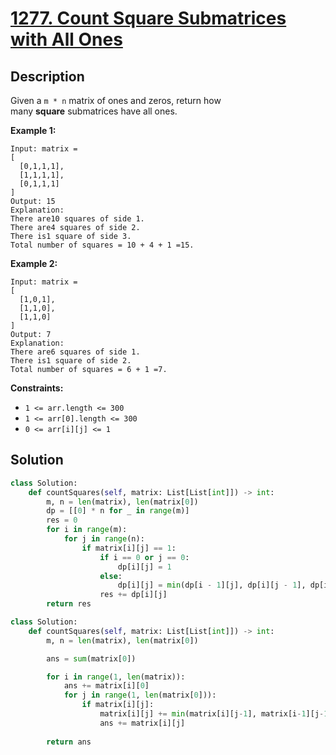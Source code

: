 # [1277. Count Square Submatrices with All Ones](https://leetcode.com/problems/count-square-submatrices-with-all-ones/description/?envType=daily-question&envId=2024-10-27)

## Description

Given a `m * n` matrix of ones and zeros, return how many **square** submatrices have all ones.

**Example 1:**

```
Input: matrix =
[
  [0,1,1,1],
  [1,1,1,1],
  [0,1,1,1]
]
Output: 15
Explanation:
There are10 squares of side 1.
There are4 squares of side 2.
There is1 square of side 3.
Total number of squares = 10 + 4 + 1 =15.

```

**Example 2:**

```
Input: matrix =
[
  [1,0,1],
  [1,1,0],
  [1,1,0]
]
Output: 7
Explanation:
There are6 squares of side 1.
There is1 square of side 2.
Total number of squares = 6 + 1 =7.

```

**Constraints:**

- `1 <= arr.length <= 300`
- `1 <= arr[0].length <= 300`
- `0 <= arr[i][j] <= 1`

## Solution

```python
class Solution:
    def countSquares(self, matrix: List[List[int]]) -> int:
        m, n = len(matrix), len(matrix[0])
        dp = [[0] * n for _ in range(m)]
        res = 0
        for i in range(m):
            for j in range(n):
                if matrix[i][j] == 1:
                    if i == 0 or j == 0:
                        dp[i][j] = 1
                    else:
                        dp[i][j] = min(dp[i - 1][j], dp[i][j - 1], dp[i - 1][j - 1]) + 1
                    res += dp[i][j]
        return res
```


```python
class Solution:
    def countSquares(self, matrix: List[List[int]]) -> int:
        m, n = len(matrix), len(matrix[0])

        ans = sum(matrix[0])

        for i in range(1, len(matrix)):
            ans += matrix[i][0]
            for j in range(1, len(matrix[0])):
                if matrix[i][j]:
                    matrix[i][j] += min(matrix[i][j-1], matrix[i-1][j-1], matrix[i-1][j])
                    ans += matrix[i][j]
        
        return ans
```